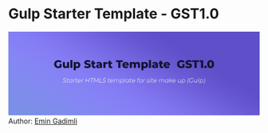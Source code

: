 # Gulp Starter Template - GST1.0
![](https://github.com/gadimlie/gulp-temp/blob/master/public/img/GST1.0.png)
Author: [Emin Gadimli](http://github.com/gadimlie)
